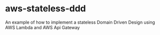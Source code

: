 # aws-stateless-ddd
An example of how to implement a stateless Domain Driven Design using AWS Lambda and AWS Api Gateway
